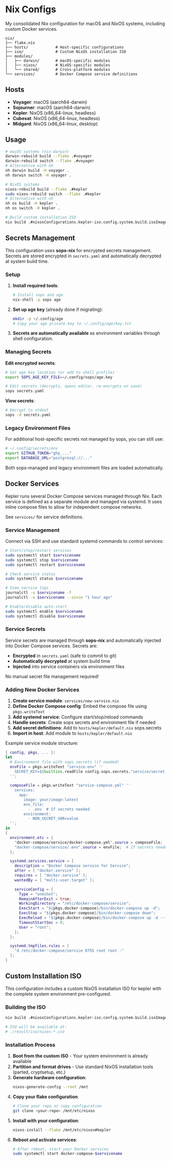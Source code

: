 # Nix Configs

My consolidated Nix configuration for macOS and NixOS systems, including custom Docker services.

```
nix/
├── flake.nix
├── hosts/            # Host-specific configurations
├── iso/              # Custom NixOS installation ISO
├── modules/
│   ├── darwin/       # macOS-specific modules
│   ├── nixos/        # NixOS-specific modules
│   └── shared/       # Cross-platform modules
└── services/         # Docker Compose service definitions
```

## Hosts

- **Voyager**: macOS (aarch64-darwin)
- **Sojourner**: macOS (aarch64-darwin)
- **Kepler**: NixOS (x86_64-linux, headless)
- **Cubesat**: NixOS (x86_64-linux, headless)
- **Midgard**: NixOS (x86_64-linux, desktop)

## Usage

```bash
# macOS systems (nix-darwin)
darwin-rebuild build --flake .#voyager
darwin-rebuild switch --flake .#voyager
# Alternative with nh
nh darwin build -H voyager .
nh darwin switch -H voyager .

# NixOS systems
nixos-rebuild build --flake .#kepler
sudo nixos-rebuild switch --flake .#kepler
# Alternative with nh
nh os build -H kepler .
nh os switch -H kepler .

# Build custom installation ISO
nix build .#nixosConfigurations.kepler-iso.config.system.build.isoImage
```

## Secrets Management

This configuration uses **sops-nix** for encrypted secrets management. Secrets are stored encrypted in `secrets.yaml` and automatically decrypted at system build time.

### Setup

1. **Install required tools**:
   ```bash
   # Install sops and age
   nix-shell -p sops age
   ```

2. **Set up age key** (already done if migrating):
   ```bash
   mkdir -p ~/.config/age
   # Copy your age private key to ~/.config/age/key.txt
   ```

3. **Secrets are automatically available** as environment variables through shell configuration.

### Managing Secrets

**Edit encrypted secrets**:
```bash
# Set age key location (or add to shell profile)
export SOPS_AGE_KEY_FILE=~/.config/sops/age.key

# Edit secrets (decrypts, opens editor, re-encrypts on save)
sops secrets.yaml
```

**View secrets**:
```bash
# Decrypt to stdout
sops -d secrets.yaml
```

### Legacy Environment Files

For additional host-specific secrets not managed by sops, you can still use:

```bash
# ~/.config/secrets/env
export GITHUB_TOKEN="ghp_..."
export DATABASE_URL="postgresql://..."
```

Both sops-managed and legacy environment files are loaded automatically.

## Docker Services

Kepler runs several Docker Compose services managed through Nix. Each service is defined as a separate module and managed via systemd.
It uses inline compose files to allow for independent compose networks.

See `services/` for service definitions.

### Service Management

Connect via SSH and use standard systemd commands to control services:

```bash
# Start/stop/restart services
sudo systemctl start $servicename
sudo systemctl stop $servicename
sudo systemctl restart $servicename

# Check service status
sudo systemctl status $servicename

# View service logs
journalctl -u $servicename -f
journalctl -u $servicename --since "1 hour ago"

# Enable/disable auto-start
sudo systemctl enable $servicename
sudo systemctl disable $servicename
```

### Service Secrets

Service secrets are managed through **sops-nix** and automatically injected into Docker Compose services. Secrets are:

- **Encrypted** in `secrets.yaml` (safe to commit to git)
- **Automatically decrypted** at system build time  
- **Injected** into service containers via environment files

No manual secret file management required!

### Adding New Docker Services

1. **Create service module**: `services/new-service.nix`
2. **Define Docker Compose config**: Embed the compose file using `pkgs.writeText`
3. **Add systemd service**: Configure start/stop/reload commands
4. **Handle secrets**: Create sops secrets and environment file if needed
5. **Add secret definitions**: Add to `hosts/kepler/default.nix` sops.secrets
6. **Import in host**: Add module to `hosts/kepler/default.nix`

Example service module structure:
```nix
{ config, pkgs, ... }:
let
  # Environment file with sops secrets (if needed)
  envFile = pkgs.writeText "service.env" ''
    SECRET_KEY=${builtins.readFile config.sops.secrets."service/secret_key".path}
  '';

  composeFile = pkgs.writeText "service-compose.yml" ''
    services:
      app:
        image: your/image:latest
        env_file:
          - .env  # If secrets needed
        environment:
          - NON_SECRET_VAR=value
  '';
in
{
  environment.etc = {
    "docker-compose/service/docker-compose.yml".source = composeFile;
    "docker-compose/service/.env".source = envFile;  # If secrets needed
  };

  systemd.services.service = {
    description = "Docker Compose service for Service";
    after = [ "docker.service" ];
    requires = [ "docker.service" ];
    wantedBy = [ "multi-user.target" ];

    serviceConfig = {
      Type = "oneshot";
      RemainAfterExit = true;
      WorkingDirectory = "/etc/docker-compose/service";
      ExecStart = "${pkgs.docker-compose}/bin/docker-compose up -d";
      ExecStop = "${pkgs.docker-compose}/bin/docker-compose down";
      ExecReload = "${pkgs.docker-compose}/bin/docker-compose up -d --force-recreate";
      TimeoutStartSec = 0;
      User = "root";
    };
  };

  systemd.tmpfiles.rules = [
    "d /etc/docker-compose/service 0755 root root -"
  ];
}
```

## Custom Installation ISO

This configuration includes a custom NixOS installation ISO for kepler with the complete system environment pre-configured.

### Building the ISO

```bash
nix build .#nixosConfigurations.kepler-iso.config.system.build.isoImage

# ISO will be available at:
# ./result/iso/nixos-*.iso
```

### Installation Process

1. **Boot from the custom ISO** - Your system environment is already available
2. **Partition and format drives** - Use standard NixOS installation tools (parted, cryptsetup, etc.)
3. **Generate hardware configuration**:
   ```bash
   nixos-generate-config --root /mnt
   ```
4. **Copy your flake configuration**:
   ```bash
   # Clone your repo or copy configuration
   git clone <your-repo> /mnt/etc/nixos
   ```
5. **Install with your configuration**:
   ```bash
   nixos-install --flake /mnt/etc/nixos#kepler
   ```
6. **Reboot and activate services**:
   ```bash
   # After reboot, start your Docker services
   sudo systemctl start docker-compose-$servicename
   ```
